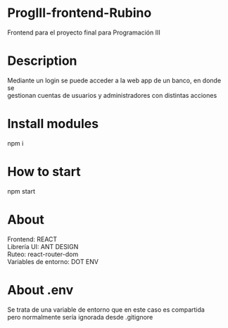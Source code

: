 # ProgIII-frontend-Rubino
Frontend para el proyecto final para Programación III

# Description
Mediante un login se puede acceder a la web app de un banco, en donde se  
gestionan cuentas de usuarios y administradores con distintas acciones

# Install modules
npm i

# How to start 
npm start

# About
Frontend: REACT  
Librería UI: ANT DESIGN  
Ruteo: react-router-dom  
Variables de entorno: DOT ENV

# About .env
Se trata de una variable de entorno que en este caso es compartida  
pero normalmente sería ignorada desde .gitignore